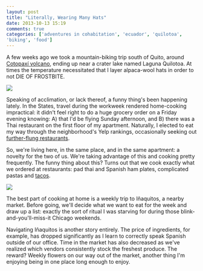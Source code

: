 ```yaml
---
layout: post
title: "Literally, Wearing Many Hats"
date: 2013-10-13 15:19
comments: true
categories: ['adventures in cohabitation', 'ecuador', 'quilotoa',
'biking', 'food']
---
```


A few weeks ago we took a mountain-biking trip south of Quito, around
[Cotopaxí volcano](http://instagram.com/p/fGS_gSBEra/), ending up near a crater lake named Laguna Quilotoa. At times the temperature necessitated that I layer alpaca-wool hats in order to
not DIE OF FROSTBITE.

<img src="{{ root_url }}/images/quilotoa_hats.jpg" />

Speaking of acclimation, or lack thereof, a funny thing's been happening
lately. In the States, travel during the workweek rendered
home-cooking impractical: it didn't feel right to do a huge grocery
order on a Friday evening knowing: A) that I'd be flying Sunday afternoon, and B)
there was a Thai restaurant on the first floor of my apartment. Naturally, I elected to eat my way through the neighborhood's Yelp rankings, occasionally seeking out [further-flung restaurants](http://www.chicagoreader.com/chicago/hipster-history-of-gentrification-bohemians-logan-square/Content?oid=11117198).

<!-- more -->

So, we're living here, in the same place, and in the same apartment: a
novelty for the two of us. We're taking advantage of this and
cooking pretty frequently. The funny thing about this? Turns out that we cook
exactly what we ordered at restaurants: pad thai and Spanish ham plates,
complicated pastas and [tacos]({{root_url}}/blog/2013/09/29/by-the-numbers).

<img src="{{ root_url }}/images/lilies_at_home.jpg" />

The best part of cooking at home is a weekly trip to Iñaquitos, a nearby market. Before going, we'll decide what we want to eat for the week and draw up a list: exactly the sort of ritual I was starving for during those blink-and-you'll-miss-it Chicago weekends.

Navigating Iñaquitos is another story entirely. The price of ingredients,
for example, has dropped significantly as I learn to correctly
speak Spanish outside of our office. Time in the market has also decreased as we've
realized which vendors consistently stock the freshest produce. The
reward? Weekly flowers on our way out of the market, another thing I'm
enjoying being in one place long enough to enjoy.

